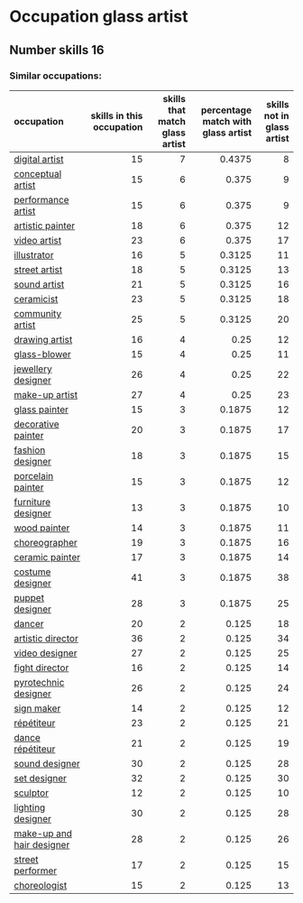 # Occupation glass artist
## Number skills 16
### Similar occupations:
| occupation                                                |   skills in this occupation |   skills that match glass artist |   percentage match with glass artist |   skills not in glass artist |
|:----------------------------------------------------------|----------------------------:|---------------------------------:|-------------------------------------:|-----------------------------:|
| [digital artist](digital_artist.md)                       |                          15 |                                7 |                               0.4375 |                            8 |
| [conceptual artist](conceptual_artist.md)                 |                          15 |                                6 |                               0.375  |                            9 |
| [performance artist](performance_artist.md)               |                          15 |                                6 |                               0.375  |                            9 |
| [artistic painter](artistic_painter.md)                   |                          18 |                                6 |                               0.375  |                           12 |
| [video artist](video_artist.md)                           |                          23 |                                6 |                               0.375  |                           17 |
| [illustrator](illustrator.md)                             |                          16 |                                5 |                               0.3125 |                           11 |
| [street artist](street_artist.md)                         |                          18 |                                5 |                               0.3125 |                           13 |
| [sound artist](sound_artist.md)                           |                          21 |                                5 |                               0.3125 |                           16 |
| [ceramicist](ceramicist.md)                               |                          23 |                                5 |                               0.3125 |                           18 |
| [community artist](community_artist.md)                   |                          25 |                                5 |                               0.3125 |                           20 |
| [drawing artist](drawing_artist.md)                       |                          16 |                                4 |                               0.25   |                           12 |
| [glass-blower](glass-blower.md)                           |                          15 |                                4 |                               0.25   |                           11 |
| [jewellery designer](jewellery_designer.md)               |                          26 |                                4 |                               0.25   |                           22 |
| [make-up artist](make-up_artist.md)                       |                          27 |                                4 |                               0.25   |                           23 |
| [glass painter](glass_painter.md)                         |                          15 |                                3 |                               0.1875 |                           12 |
| [decorative painter](decorative_painter.md)               |                          20 |                                3 |                               0.1875 |                           17 |
| [fashion designer](fashion_designer.md)                   |                          18 |                                3 |                               0.1875 |                           15 |
| [porcelain painter](porcelain_painter.md)                 |                          15 |                                3 |                               0.1875 |                           12 |
| [furniture designer](furniture_designer.md)               |                          13 |                                3 |                               0.1875 |                           10 |
| [wood painter](wood_painter.md)                           |                          14 |                                3 |                               0.1875 |                           11 |
| [choreographer](choreographer.md)                         |                          19 |                                3 |                               0.1875 |                           16 |
| [ceramic painter](ceramic_painter.md)                     |                          17 |                                3 |                               0.1875 |                           14 |
| [costume designer](costume_designer.md)                   |                          41 |                                3 |                               0.1875 |                           38 |
| [puppet designer](puppet_designer.md)                     |                          28 |                                3 |                               0.1875 |                           25 |
| [dancer](dancer.md)                                       |                          20 |                                2 |                               0.125  |                           18 |
| [artistic director](artistic_director.md)                 |                          36 |                                2 |                               0.125  |                           34 |
| [video designer](video_designer.md)                       |                          27 |                                2 |                               0.125  |                           25 |
| [fight director](fight_director.md)                       |                          16 |                                2 |                               0.125  |                           14 |
| [pyrotechnic designer](pyrotechnic_designer.md)           |                          26 |                                2 |                               0.125  |                           24 |
| [sign maker](sign_maker.md)                               |                          14 |                                2 |                               0.125  |                           12 |
| [répétiteur](répétiteur.md)                               |                          23 |                                2 |                               0.125  |                           21 |
| [dance répétiteur](dance_répétiteur.md)                   |                          21 |                                2 |                               0.125  |                           19 |
| [sound designer](sound_designer.md)                       |                          30 |                                2 |                               0.125  |                           28 |
| [set designer](set_designer.md)                           |                          32 |                                2 |                               0.125  |                           30 |
| [sculptor](sculptor.md)                                   |                          12 |                                2 |                               0.125  |                           10 |
| [lighting designer](lighting_designer.md)                 |                          30 |                                2 |                               0.125  |                           28 |
| [make-up and hair designer](make-up_and_hair_designer.md) |                          28 |                                2 |                               0.125  |                           26 |
| [street performer](street_performer.md)                   |                          17 |                                2 |                               0.125  |                           15 |
| [choreologist](choreologist.md)                           |                          15 |                                2 |                               0.125  |                           13 |
